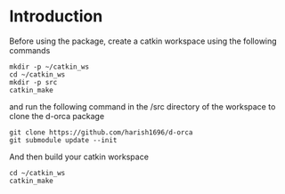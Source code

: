 # Introduction

Before using the package, create a catkin workspace using the following commands

```
mkdir -p ~/catkin_ws
cd ~/catkin_ws
mkdir -p src
catkin_make
```

and run the following command in the /src directory of the workspace to clone the d-orca package

```
git clone https://github.com/harish1696/d-orca
git submodule update --init
```

And then build your catkin workspace

```
cd ~/catkin_ws
catkin_make
```
